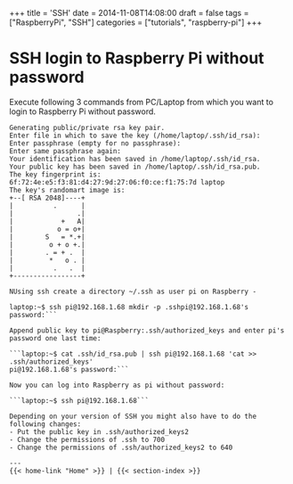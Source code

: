 +++
title = 'SSH'
date = 2014-11-08T14:08:00
draft = false
tags = ["RaspberryPi", "SSH"]
categories = ["tutorials", "raspberry-pi"]
+++

# SSH login to Raspberry Pi without password

Execute following 3 commands from PC/Laptop from which you want to login to Raspberry Pi without password.

```laptop:~$ ssh-keygen -t rsa
Generating public/private rsa key pair.
Enter file in which to save the key (/home/laptop/.ssh/id_rsa): 
Enter passphrase (empty for no passphrase): 
Enter same passphrase again: 
Your identification has been saved in /home/laptop/.ssh/id_rsa.
Your public key has been saved in /home/laptop/.ssh/id_rsa.pub.
The key fingerprint is:
6f:72:4e:e5:f3:81:d4:27:9d:27:06:f0:ce:f1:75:7d laptop
The key's randomart image is:
+--[ RSA 2048]----+
|          .      |
|                .|
|            +   A|
|           o = o+|
|        S   = *.+|
|         o + o +.|
|        . = + .  |
|         *   o . |
|          .   .  |
+-----------------+

NUsing ssh create a directory ~/.ssh as user pi on Raspberry -

laptop:~$ ssh pi@192.168.1.68 mkdir -p .sshpi@192.168.1.68's password:```

Append public key to pi@Raspberry:.ssh/authorized_keys and enter pi's password one last time:

```laptop:~$ cat .ssh/id_rsa.pub | ssh pi@192.168.1.68 'cat >> .ssh/authorized_keys'
pi@192.168.1.68's password:```

Now you can log into Raspberry as pi without password:

```laptop:~$ ssh pi@192.168.1.68```

Depending on your version of SSH you might also have to do the following changes:
- Put the public key in .ssh/authorized_keys2
- Change the permissions of .ssh to 700
- Change the permissions of .ssh/authorized_keys2 to 640

---
{{< home-link "Home" >}} | {{< section-index >}}